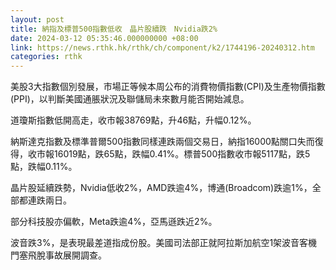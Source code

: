 ```yaml
---
layout: post
title: 納指及標普500指數低收　晶片股續跌　Nvidia跌2%
date: 2024-03-12 05:35:46.000000000 +08:00
link: https://news.rthk.hk/rthk/ch/component/k2/1744196-20240312.htm
categories: rthk
---
```


美股3大指數個別發展，市場正等候本周公布的消費物價指數(CPI)及生產物價指數(PPI)，以判斷美國通脹狀況及聯儲局未來數月能否開始減息。

道瓊斯指數低開高走，收市報38769點，升46點，升幅0.12%。

納斯達克指數及標準普爾500指數同樣連跌兩個交易日，納指16000點關口失而復得，收市報16019點，跌65點，跌幅0.41%。標普500指數收市報5117點，跌5點，跌幅0.11%。

晶片股延續跌勢，Nvidia低收2%，AMD跌逾4%，博通(Broadcom)跌逾1%，全部都連跌兩日。

部分科技股亦偏軟，Meta跌逾4%，亞馬遜跌近2%。

波音跌3%，是表現最差道指成份股。美國司法部正就阿拉斯加航空1架波音客機門塞飛脫事故展開調查。
